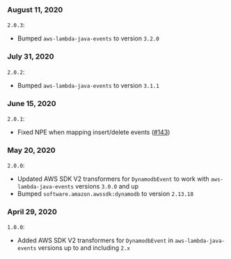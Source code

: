 ### August 11, 2020
`2.0.3`:
- Bumped `aws-lambda-java-events` to version `3.2.0`

### July 31, 2020
`2.0.2`:
- Bumped `aws-lambda-java-events` to version `3.1.1`

### June 15, 2020
`2.0.1`:
- Fixed NPE when mapping insert/delete events ([#143](https://github.com/aws/aws-lambda-java-libs/pull/143))

### May 20, 2020
`2.0.0`:
- Updated AWS SDK V2 transformers for `DynamodbEvent` to work with `aws-lambda-java-events` versions `3.0.0` and up
- Bumped `software.amazon.awssdk:dynamodb` to version `2.13.18`

### April 29, 2020
`1.0.0`:
- Added AWS SDK V2 transformers for `DynamodbEvent` in `aws-lambda-java-events` versions up to and including `2.x`
